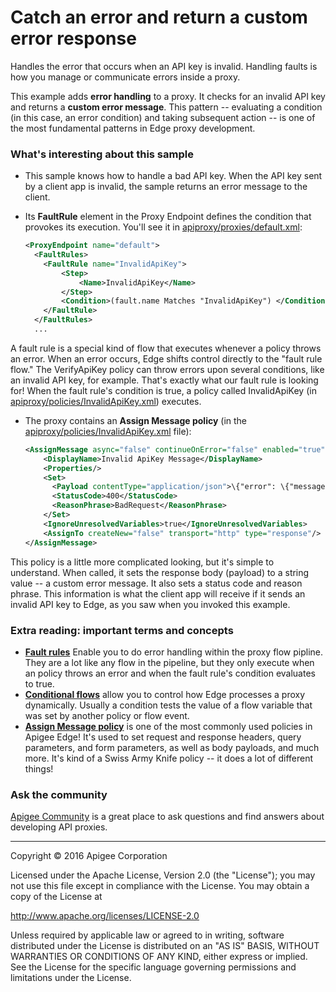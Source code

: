 # Catch an error and return a custom error response

Handles the error that occurs when an API key is invalid. Handling faults is how you manage or communicate errors inside a proxy.

This example adds **error handling** to a proxy. It checks for an invalid API key and returns a **custom error message**. This pattern -- evaluating a condition (in this case, an error condition) and taking subsequent action -- is one of the most fundamental patterns in Edge proxy development. 

### What's interesting about this sample

* This sample knows how to handle a bad API key. When the API key sent by a client app is invalid, the sample returns an error message to the client.

* Its **FaultRule** element in the Proxy Endpoint defines the condition that provokes its execution. You'll see it in [apiproxy/proxies/default.xml](https://github.com/apigee/api-platform-samples/blob/master/edge-ux/fault-handling-apikey/apiproxy/proxies/default.xml#L3-L8):

    ```xml
    <ProxyEndpoint name="default">
      <FaultRules>
        <FaultRule name="InvalidApiKey">
            <Step>
                <Name>InvalidApiKey</Name>
            </Step>
            <Condition>(fault.name Matches "InvalidApiKey") </Condition>
        </FaultRule>
      </FaultRules>
      ...
    ```

 A fault rule is a special kind of flow that executes whenever a policy throws an error. When an error occurs, Edge shifts control directly to the "fault rule flow." The VerifyApiKey policy can throw errors upon several conditions, like an invalid API key, for example. That's exactly what our fault rule is looking for! When the fault rule's condition is true, a policy called InvalidApiKey (in [apiproxy/policies/InvalidApiKey.xml](https://github.com/apigee/api-platform-samples/blob/master/edge-ux/fault-handling-apikey/apiproxy/policies/InvalidApiKey.xml)) executes. 

* The proxy contains an **Assign Message policy** (in the [apiproxy/policies/InvalidApiKey.xml](https://github.com/apigee/api-platform-samples/blob/master/edge-ux/fault-handling-apikey/apiproxy/policies/InvalidApiKey.xml) file):

    ```xml
    <AssignMessage async="false" continueOnError="false" enabled="true" name="InvalidApiKey">
        <DisplayName>Invalid ApiKey Message</DisplayName>
        <Properties/>
        <Set>
          <Payload contentType="application/json">\{"error": \{"message":"{fault.name}", "detail":"Please provide valid API key in the apikey query parameter.}} </Payload>
          <StatusCode>400</StatusCode>
          <ReasonPhrase>BadRequest</ReasonPhrase>
        </Set>
        <IgnoreUnresolvedVariables>true</IgnoreUnresolvedVariables>
        <AssignTo createNew="false" transport="http" type="response"/>
    </AssignMessage>
    ```


 This policy is a little more complicated looking, but it's simple to understand. When called, it sets the response body (payload) to a string value -- a custom error message. It also sets a status code and reason phrase. This information is what the client app will receive if it sends an invalid API key to Edge, as you saw when you invoked this example.
 
### Extra reading: important terms and concepts

* [**Fault rules**](http://docs.apigee.com/api-services/content/fault-handling#creatingfaultrules) Enable you to do error handling within the proxy flow pipline. They are a lot like any flow in the pipeline, but they only execute when an policy throws an error and when the fault rule's condition evaluates to true. 
* [**Conditional flows**](http://docs.apigee.com/api-services/content/flow-configurations#aboutconditionalflows) allow you to control how Edge processes a proxy dynamically. Usually a condition tests the value of a flow variable that was set by another policy or flow event. 
* [**Assign Message policy**](http://docs.apigee.com/api-services/reference/assign-message-policy) is one of the most commonly used policies in Apigee Edge! It's used to set request and response headers, query parameters, and form parameters, as well as body payloads, and much more. It's kind of a Swiss Army Knife policy -- it does a lot of different things!

### Ask the community

[Apigee Community](https://community.apigee.com?via=github) is a great place to ask questions and find answers about developing API proxies.

---

Copyright © 2016 Apigee Corporation

Licensed under the Apache License, Version 2.0 (the "License"); you may not use
this file except in compliance with the License. You may obtain a copy
of the License at

http://www.apache.org/licenses/LICENSE-2.0

Unless required by applicable law or agreed to in writing, software
distributed under the License is distributed on an "AS IS" BASIS,
WITHOUT WARRANTIES OR CONDITIONS OF ANY KIND, either express or implied.
See the License for the specific language governing permissions and
limitations under the License.
